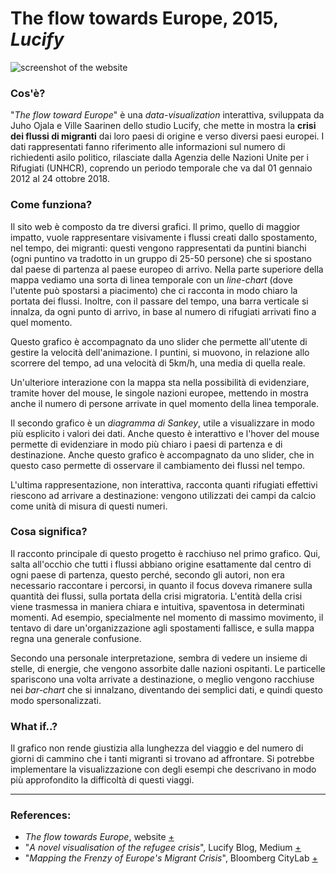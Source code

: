 # The flow towards Europe, 2015, *Lucify*

![screenshot of the website](https://assets.bwbx.io/images/users/iqjWHBFdfxIU/ivJOmI9lhVlo/v0/1800x-1.png)

### Cos'è?
"*The flow toward Europe*" è una *data-visualization* interattiva, sviluppata da Juho Ojala e Ville Saarinen dello studio Lucify, che mette in mostra la **crisi dei flussi di migranti** dai loro paesi di origine e verso diversi paesi europei. I dati rappresentati fanno riferimento alle informazioni sul numero di richiedenti asilo politico, rilasciate dalla Agenzia delle Nazioni Unite per i Rifugiati (UNHCR), coprendo un periodo temporale che va dal 01 gennaio 2012 al 24 ottobre 2018.

### Come funziona?
Il sito web è composto da tre diversi grafici.
Il primo, quello di maggior impatto, vuole rappresentare visivamente i flussi creati dallo spostamento, nel tempo, dei migranti: questi vengono rappresentati da puntini bianchi 
(ogni puntino va tradotto in un gruppo di 25-50 persone) che si spostano dal paese di partenza al paese europeo di arrivo.
Nella parte superiore della mappa vediamo una sorta di linea temporale con un *line-chart* (dove l'utente può spostarsi a piacimento) che ci racconta in modo chiaro la 
portata dei flussi. Inoltre, con il passare del tempo, una barra verticale si innalza, da ogni punto di arrivo, in base al numero di rifugiati arrivati fino a quel momento.

Questo grafico è accompagnato da uno slider che permette all'utente di gestire la velocità dell'animazione. I puntini, si muovono, in relazione allo scorrere del tempo, 
ad una velocità di 5km/h, una media di quella reale.

Un'ulteriore interazione con la mappa sta nella possibilità di evidenziare, tramite hover del mouse, le singole nazioni europee, mettendo in mostra anche il numero di 
persone arrivate in quel momento della linea temporale.

Il secondo grafico è un *diagramma di Sankey*, utile a visualizzare in modo più esplicito i valori dei dati. Anche questo è interattivo e l'hover del mouse permette di 
evidenziare in modo più chiaro i paesi di partenza e di destinazione.
Anche questo grafico è accompagnato da uno slider, che in questo caso permette di osservare il cambiamento dei flussi nel tempo.

L'ultima rappresentazione, non interattiva, racconta quanti rifugiati effettivi riescono ad arrivare a destinazione: vengono utilizzati dei campi da calcio come unità di 
misura di questi numeri.

### Cosa significa?
Il racconto principale di questo progetto è racchiuso nel primo grafico.
Qui, salta all'occhio che tutti i flussi abbiano origine esattamente dal centro di ogni paese di partenza, questo perché, secondo gli autori, non era necessario 
raccontare i percorsi, in quanto il focus doveva rimanere sulla quantità dei flussi, sulla portata della crisi migratoria. L'entità della crisi viene trasmessa in maniera 
chiara e intuitiva, spaventosa in determinati momenti. Ad esempio, specialmente nel momento di massimo movimento, il tentavo di dare un'organizzazione agli spostamenti 
fallisce, e sulla mappa regna una generale confusione.

Secondo una personale interpretazione, sembra di vedere un insieme di stelle, di energie, che vengono assorbite dalle nazioni ospitanti. Le particelle spariscono una 
volta arrivate a destinazione, o meglio vengono racchiuse nei *bar-chart* che si innalzano, diventando dei semplici dati, e quindi questo modo spersonalizzati.

### What if..?
Il grafico non rende giustizia alla lunghezza del viaggio e del numero di giorni di cammino che i tanti migranti si trovano ad affrontare.
Si potrebbe implementare la visualizzazione con degli esempi che descrivano in modo più approfondito la difficoltà di questi viaggi.

---

### References:
- *The flow towards Europe*, website [+](https://www.lucify.com/the-flow-towards-europe/)
- "*A novel visualisation of the refugee crisis*", Lucify Blog, Medium [+](https://blog.lucify.com/a-novel-visualisation-of-the-refugee-crisis-565e40ab5a50#.ys0pww1a7)
- "*Mapping the Frenzy of Europe's Migrant Crisis*", Bloomberg CityLab [+](https://www.bloomberg.com/news/articles/2015-10-27/watch-europe-s-migrant-crisis-escalate-in-this-animated-interactive-map)
